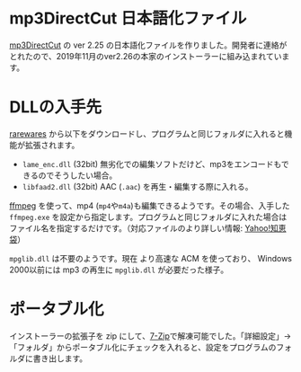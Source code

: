 # mp3DirectCut 日本語化ファイル

[mp3DirectCut](http://mpesch3.de/) の ver 2.25 の日本語化ファイルを作りました。開発者に連絡がとれたので、2019年11月のver2.26の本家のインストーラーに組み込まれています。

# DLLの入手先
[rarewares](http://rarewares.org/) から以下をダウンロードし、プログラムと同じフォルダに入れると機能が拡張されます。
* `lame_enc.dll` (32bit) 無劣化での編集ソフトだけど、mp3をエンコードもできるのでそうしたい場合。
* `libfaad2.dll` (32bit) AAC (`.aac`) を再生・編集する際に入れる。

[ffmpeg](https://www.ffmpeg.org/download.html) を使って、mp4 (`mp4`や`m4a`)も編集できるようです。その場合、入手した `ffmpeg.exe` を設定から指定します。プログラムと同じフォルダに入れた場合はファイル名を指定するだけです。（対応ファイルのより詳しい情報: [Yahoo!知恵袋](https://detail.chiebukuro.yahoo.co.jp/qa/question_detail/q11181589571)）

`mpglib.dll` は不要のようです。現在 より高速な ACM を使っており、 Windows 2000以前には mp3 の再生に `mpglib.dll` が必要だった様子。

# ポータブル化
インストーラーの拡張子を zip にして、[7-Zip](https://portableapps.com/apps/utilities/7-zip_portable)で解凍可能でした。「詳細設定」->「フォルダ」からポータブル化にチェックを入れると、設定をプログラムのフォルダに書き出します。